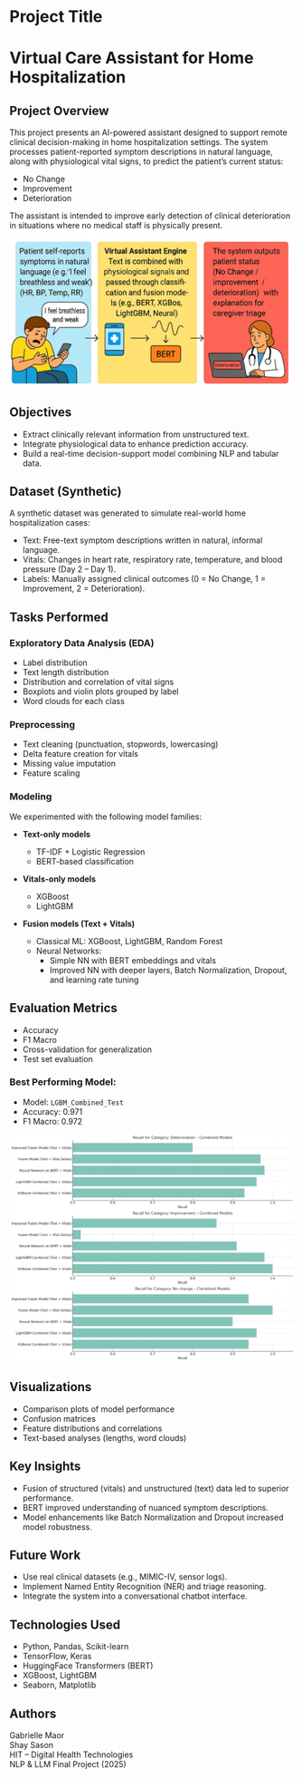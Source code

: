 # Project Title
# Virtual Care Assistant for Home Hospitalization

## Project Overview
This project presents an AI-powered assistant designed to support remote clinical decision-making in home hospitalization settings. The system processes patient-reported symptom descriptions in natural language, along with physiological vital signs, to predict the patient’s current status:
- No Change  
- Improvement  
- Deterioration

The assistant is intended to improve early detection of clinical deterioration in situations where no medical staff is physically present.
![PIC](assets/PHOTO-2025-06-03-01-38-37.jpg)

## Objectives
- Extract clinically relevant information from unstructured text.
- Integrate physiological data to enhance prediction accuracy.
- Build a real-time decision-support model combining NLP and tabular data.

## Dataset (Synthetic)
A synthetic dataset was generated to simulate real-world home hospitalization cases:
- Text: Free-text symptom descriptions written in natural, informal language.
- Vitals: Changes in heart rate, respiratory rate, temperature, and blood pressure (Day 2 – Day 1).
- Labels: Manually assigned clinical outcomes (0 = No Change, 1 = Improvement, 2 = Deterioration).

## Tasks Performed

### Exploratory Data Analysis (EDA)
- Label distribution
- Text length distribution
- Distribution and correlation of vital signs
- Boxplots and violin plots grouped by label
- Word clouds for each class

### Preprocessing
- Text cleaning (punctuation, stopwords, lowercasing)
- Delta feature creation for vitals
- Missing value imputation
- Feature scaling

### Modeling

We experimented with the following model families:

- **Text-only models**
  - TF-IDF + Logistic Regression
  - BERT-based classification

- **Vitals-only models**
  - XGBoost
  - LightGBM

- **Fusion models (Text + Vitals)**
  - Classical ML: XGBoost, LightGBM, Random Forest
  - Neural Networks:
    - Simple NN with BERT embeddings and vitals
    - Improved NN with deeper layers, Batch Normalization, Dropout, and learning rate tuning

## Evaluation Metrics
- Accuracy
- F1 Macro
- Cross-validation for generalization
- Test set evaluation

### Best Performing Model:
- Model: `LGBM_Combined_Test`
- Accuracy: 0.971
- F1 Macro: 0.972

![PIC1](assets/PHOTO-2025-06-03-10-56-49.jpg)

## Visualizations
- Comparison plots of model performance
- Confusion matrices
- Feature distributions and correlations
- Text-based analyses (lengths, word clouds)

## Key Insights
- Fusion of structured (vitals) and unstructured (text) data led to superior performance.
- BERT improved understanding of nuanced symptom descriptions.
- Model enhancements like Batch Normalization and Dropout increased model robustness.

## Future Work
- Use real clinical datasets (e.g., MIMIC-IV, sensor logs).
- Implement Named Entity Recognition (NER) and triage reasoning.
- Integrate the system into a conversational chatbot interface.

## Technologies Used
- Python, Pandas, Scikit-learn
- TensorFlow, Keras
- HuggingFace Transformers (BERT)
- XGBoost, LightGBM
- Seaborn, Matplotlib

## Authors
Gabrielle Maor  
Shay Sason  
HIT – Digital Health Technologies  
NLP & LLM Final Project (2025)
